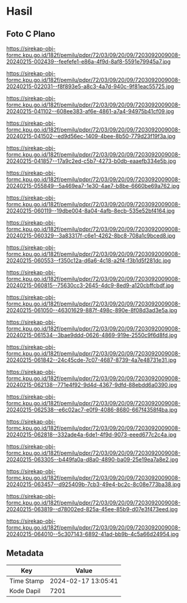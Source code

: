# Hasil

## Foto C Plano

https://sirekap-obj-formc.kpu.go.id/182f/pemilu/pdpr/72/03/09/20/09/7203092009008-20240215-002439--feefefe1-e86a-4f9d-8af8-5591e79945a7.jpg

https://sirekap-obj-formc.kpu.go.id/182f/pemilu/pdpr/72/03/09/20/09/7203092009008-20240215-022031--f8f893e5-a8c3-4a7d-940c-9f81eac55725.jpg

https://sirekap-obj-formc.kpu.go.id/182f/pemilu/pdpr/72/03/09/20/09/7203092009008-20240215-041102--608ee383-af6e-4861-a7a4-94975b41cf09.jpg

https://sirekap-obj-formc.kpu.go.id/182f/pemilu/pdpr/72/03/09/20/09/7203092009008-20240215-041502--ed9d56ec-1409-4bee-8b50-779d23f19f3a.jpg

https://sirekap-obj-formc.kpu.go.id/182f/pemilu/pdpr/72/03/09/20/09/7203092009008-20240215-041857--17a9c2ed-c5b7-4273-b0db-eaaefb334e5b.jpg

https://sirekap-obj-formc.kpu.go.id/182f/pemilu/pdpr/72/03/09/20/09/7203092009008-20240215-055849--5a469ea7-1e30-4ae7-b8be-6660be69a762.jpg

https://sirekap-obj-formc.kpu.go.id/182f/pemilu/pdpr/72/03/09/20/09/7203092009008-20240215-060119--19dbe004-8a04-4afb-8ecb-535e52bf4164.jpg

https://sirekap-obj-formc.kpu.go.id/182f/pemilu/pdpr/72/03/09/20/09/7203092009008-20240215-060329--3a83317f-c6e1-4262-8bc8-708a1c9bced8.jpg

https://sirekap-obj-formc.kpu.go.id/182f/pemilu/pdpr/72/03/09/20/09/7203092009008-20240215-060553--f350c12a-d6a6-4c18-a2f4-f3b1d5f281dc.jpg

https://sirekap-obj-formc.kpu.go.id/182f/pemilu/pdpr/72/03/09/20/09/7203092009008-20240215-060815--75630cc3-2645-4dc9-8ed9-a120cbffcbdf.jpg

https://sirekap-obj-formc.kpu.go.id/182f/pemilu/pdpr/72/03/09/20/09/7203092009008-20240215-061050--46301629-887f-498c-890e-8f08d3ad3e5a.jpg

https://sirekap-obj-formc.kpu.go.id/182f/pemilu/pdpr/72/03/09/20/09/7203092009008-20240215-061534--3bae9ddd-0626-4869-919e-2550c9f6d8fd.jpg

https://sirekap-obj-formc.kpu.go.id/182f/pemilu/pdpr/72/03/09/20/09/7203092009008-20240215-061842--24c45cde-7c07-4687-8739-4a7e48731e31.jpg

https://sirekap-obj-formc.kpu.go.id/182f/pemilu/pdpr/72/03/09/20/09/7203092009008-20240215-062138--771e4f92-9d4d-4367-9dfd-88ebdd6a0390.jpg

https://sirekap-obj-formc.kpu.go.id/182f/pemilu/pdpr/72/03/09/20/09/7203092009008-20240215-062538--e6c02ac7-e0f9-4086-8680-667f4358f4ba.jpg

https://sirekap-obj-formc.kpu.go.id/182f/pemilu/pdpr/72/03/09/20/09/7203092009008-20240215-062818--332ade4a-6de1-4f9d-9073-eeed677c2c4a.jpg

https://sirekap-obj-formc.kpu.go.id/182f/pemilu/pdpr/72/03/09/20/09/7203092009008-20240215-063305--b449fa0a-d8a0-4890-ba09-25e19ea7a8e2.jpg

https://sirekap-obj-formc.kpu.go.id/182f/pemilu/pdpr/72/03/09/20/09/7203092009008-20240215-063457--d925409b-7cb3-49e4-bc2c-8c08e773ba38.jpg

https://sirekap-obj-formc.kpu.go.id/182f/pemilu/pdpr/72/03/09/20/09/7203092009008-20240215-063819--d78002ed-825a-45ee-85b9-d07e3f473eed.jpg

https://sirekap-obj-formc.kpu.go.id/182f/pemilu/pdpr/72/03/09/20/09/7203092009008-20240215-064010--5c307143-6892-41ad-bb9b-4c5a66d24954.jpg


## Metadata

| Key        | Value               |
| ---------- | ------------------- |
| Time Stamp | 2024-02-17 13:05:41 |
| Kode Dapil | 7201                |




